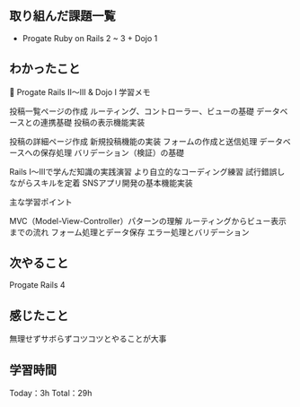 ## 取り組んだ課題一覧
- Progate Ruby on Rails 2 ~ 3 + Dojo 1

## わかったこと

📝 Progate Rails II〜III & Dojo I 学習メモ

投稿一覧ページの作成
ルーティング、コントローラー、ビューの基礎
データベースとの連携基礎
投稿の表示機能実装

投稿の詳細ページ作成
新規投稿機能の実装
フォームの作成と送信処理
データベースへの保存処理
バリデーション（検証）の基礎

Rails I〜IIIで学んだ知識の実践演習
より自立的なコーディング練習
試行錯誤しながらスキルを定着
SNSアプリ開発の基本機能実装

主な学習ポイント

MVC（Model-View-Controller）パターンの理解
ルーティングからビュー表示までの流れ
フォーム処理とデータ保存
エラー処理とバリデーション

## 次やること

Progate Rails 4

## 感じたこと

無理せずサボらずコツコツとやることが大事

## 学習時間

Today：3h
Total：29h